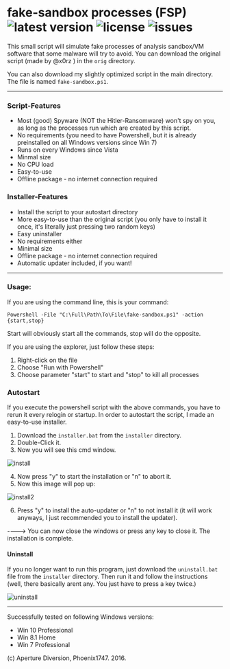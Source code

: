# fake-sandbox processes (FSP) ![latest version](https://img.shields.io/github/release/aperture-diversion/fake-sandbox.svg) ![license](https://img.shields.io/github/license/aperture-diversion/fake-sandbox.svg) ![issues](https://img.shields.io/github/issues/aperture-diversion/fake-sandbox.svg)

This small script will simulate fake processes of analysis sandbox/VM software that some malware will try to avoid.
You can download the original script (made by @x0rz ) in the ```orig```  directory.

You can also download my slightly optimized script in the main directory. The file is named ```fake-sandbox.ps1```.

----------------------------------------

### Script-Features

* Most (good) Spyware (NOT the Hitler-Ransomware) won't spy on you, as long as the processes run which are created by this script.
* No requirements (you need to have Powershell, but it is already preinstalled on all Windows versions since Win 7)
* Runs on every Windows since Vista
* Minmal size
* No CPU load
* Easy-to-use
* Offline package - no internet connection required

### Installer-Features

* Install the script to your autostart directory
* More easy-to-use than the original script (you only have to install it once, it's literally just pressing two random keys)
* Easy uninstaller
* No requirements either
* Minimal size
* Offline package - no internet connection required
* Automatic updater included, if you want!

----------------------------------------

### Usage:

If you are using the command line, this is your command:

```
Powershell -File "C:\Full\Path\To\File\fake-sandbox.ps1" -action {start,stop}
```
Start will obviously start all the commands, stop will do the opposite.

If you are using the explorer, just follow these steps:

1. Right-click on the file
2. Choose "Run with Powershell"
3. Choose parameter "start" to start and "stop" to kill all processes

### Autostart

If you execute the powershell script with the above commands, you have to rerun it every relogin or startup.
In order to autostart the script, I made an easy-to-use installer.

1. Download the ```installer.bat``` from the ```installer``` directory.
2. Double-Click it.
3. Now you will see this cmd window.

![install](http://www.apertured.tk/host/install.png)

4. Now press "y" to start the installation or "n" to abort it.
5. Now this image will pop up:

![install2](http://www.apertured.tk/host/install2.png)

6. Press "y" to install the auto-updater or "n" to not install it (it will work anyways, I just recommended you to install the updater).

----> You can now close the windows or press any key to close it. The installation is complete.

#### Uninstall

If you no longer want to run this program, just download the ```uninstall.bat``` file from the ```installer``` directory.
Then run it and follow the instructions (well, there basically arent any. You just have to press a key twice.)

![uninstall](http://www.apertured.tk/host/uninstall.png)

----------------------------------------

Successfully tested on following Windows versions:

* Win 10 Professional
* Win 8.1 Home
* Win 7 Professional

(c) Aperture Diversion, Phoenix1747. 2016.
